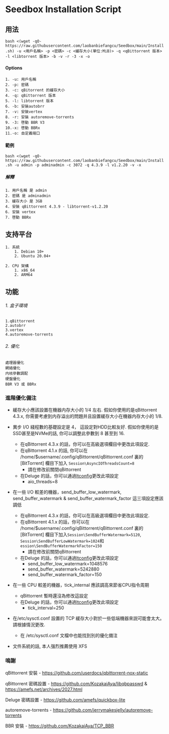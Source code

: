 
# Seedbox Installation Script
## 用法
`bash <(wget -qO- https://raw.githubusercontent.com/laobanbiefangcu/Seedbox/main/Install.sh) -u <用戶名稱> -p <密碼> -c <緩存大小(單位:MiB)> -q <qBittorrent 版本> -l <libtorrent 版本> -b -v -r -3 -x -o`
#### Options
	1. -u: 用戶名稱
	2. -p: 密碼
	3. -c: qBitorrent 的緩存大小
	4. -q: qBittorrent 版本
	5. -l: libtorrent 版本
	6. -b: 安裝autobrr
	7. -v: 安裝vertex
	8. -r: 安裝 autoremove-torrents
	9. -3: 啓動 BBR V3
	10.-x: 啓動 BBRx
	11.-o: 自定義端口
#### 範例
`bash <(wget -qO- https://raw.githubusercontent.com/laobanbiefangcu/Seedbox/main/Install.sh -u admin -p adminadmin -c 3072 -q 4.3.9 -l v1.2.20 -v -x`

##### 解釋
	1. 用戶名稱 是 admin
	2. 密碼 是 adminadmin
	3. 緩存大小 是 3GB
	4. 安裝 qBittorrent 4.3.9 - libtorrent-v1.2.20
	6. 安裝 vertex
	7. 啓動 BBRx
## 支持平台
	1. 系統
		1. Debian 10+
		2. Ubuntu 20.04+
	
	2. CPU 架構
		1. x86_64
		2. ARM64

## 功能
###### 1. 盒子環境
	1.qBittorrent
	2.autobrr
	3.vertex
	4.autoremove-torrents
###### 2. 優化
	處理器優化
	網絡優化
	内核參數調配
	硬盤優化
	BBR V3 或 BBRx
### 進階優化備注
- 緩存大小應該設置在機器内存大小的 1/4 左右. 假如你使用的是qBittorrent 4.3.x, 你需要考慮到内存溢出的問題并且設置緩存大小在機器内存大小的 1/8. 

- 異步 I/O 綫程數的基礎設定是 4， 這設定對HDD比較友好. 假如你使用的是SSD甚至是NVMe的話, 你可以調整此參數到 8 甚至到 16. 
	- 在qBittorrent 4.3.x 的話，你可以在高級選項欄目中更改此項設定. 
	- 在qBittorrent 4.1.x 的話, 你可以在 /home/$username/.config/qBittorrent/qBittorrent.conf 裏的 [BitTorrent] 欄目下加入 `Session\AsyncIOThreadsCount=8`
		- 請在修改前關閉qBittorrent
	- 在Deluge 的話，你可以通過[ltconfig](https://github.com/ratanakvlun/deluge-ltconfig/releases/tag/v0.3.1)更改此項設定
		- aio_threads=8

- 在一些 I/O 較差的機器，send_buffer_low_watermark, send_buffer_watermark & send_buffer_watermark_factor 這三項設定應該調低
	- 在qBittorrent 4.3.x 的話，你可以在高級選項欄目中更改此項設定. 
	- 在qBittorrent 4.1.x 的話，你可以在 /home/$username/.config/qBittorrent/qBittorrent.conf 裏的 [BitTorrent] 欄目下加入`Session\SendBufferWatermark=5120`, `Session\SendBufferLowWatermark=1024`和 `ession\SendBufferWatermarkFactor=150`
		- 請在修改前關閉qBittorrent
	- 在Deluge 的話，你可以通過[ltconfig](https://github.com/ratanakvlun/deluge-ltconfig/releases/tag/v0.3.1)更改此項設定
		- send_buffer_low_watermark=1048576
		- send_buffer_watermark=5242880
		- send_buffer_watermark_factor=150

- 在一些 CPU 較差的機器，tick_internal 應該調高來節省CPU指令周期
	- qBittorrent 暫時還沒為修改這設定
	- 在Deluge 的話，你可以通過[ltconfig](https://github.com/ratanakvlun/deluge-ltconfig/releases/tag/v0.3.1)更改此項設定
		- tick_interval=250

- 在/etc/sysctl.conf 設置的 TCP 緩存大小對於一些低端機器來説可能會太大。 請根據情況更改.
	- 在 /etc/sysctl.conf 文檔中也能找到別的優化備注

- 文件系統的話, 本人强烈推薦使用 XFS 
### 嗚謝
qBittorrent 安裝 - https://github.com/userdocs/qbittorrent-nox-static

qBittorrent 密碼設置 - https://github.com/KozakaiAya/libqbpasswd & https://amefs.net/archives/2027.html

Deluge 密碼設置 - https://github.com/amefs/quickbox-lite

autoremove-torrents - https://github.com/jerrymakesjelly/autoremove-torrents

BBR 安裝 - https://github.com/KozakaiAya/TCP_BBR
